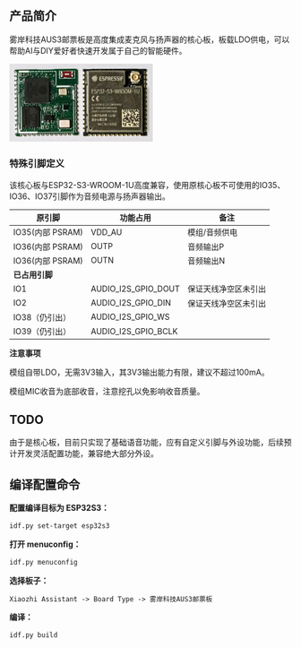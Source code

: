 ## 产品简介

雾岸科技AUS3邮票板是高度集成麦克风与扬声器的核心板，板载LDO供电，可以帮助AI与DIY爱好者快速开发属于自己的智能硬件。

<img src="../../../docs/v1/fogseek-esp32s3-audio.jpg" alt="fogseek-esp32s3-audio" style="zoom: 25%;" />

### 特殊引脚定义

该核心板与ESP32-S3-WROOM-1U高度兼容，使用原核心板不可使用的IO35、IO36、IO37引脚作为音频电源与扬声器输出。

| 原引脚           | 功能占用            | 备注                 |
| ---------------- | ------------------- | -------------------- |
| IO35(内部 PSRAM) | VDD_AU              | 模组/音频供电        |
| IO36(内部 PSRAM) | OUTP                | 音频输出P            |
| IO36(内部 PSRAM) | OUTN                | 音频输出N            |
| **已占用引脚**   |                     |                      |
| IO1              | AUDIO_I2S_GPIO_DOUT | 保证天线净空区未引出 |
| IO2              | AUDIO_I2S_GPIO_DIN  | 保证天线净空区未引出 |
| IO38（仍引出）   | AUDIO_I2S_GPIO_WS   |                      |
| IO39（仍引出）   | AUDIO_I2S_GPIO_BCLK |                      |

**注意事项**

模组自带LDO，无需3V3输入，其3V3输出能力有限，建议不超过100mA。

模组MIC收音为底部收音，注意挖孔以免影响收音质量。

## TODO

由于是核心板，目前只实现了基础语音功能，应有自定义引脚与外设功能，后续预计开发灵活配置功能，兼容绝大部分外设。

## 编译配置命令

**配置编译目标为 ESP32S3：**

```bash
idf.py set-target esp32s3
```

**打开 menuconfig：**

```bash
idf.py menuconfig
```

**选择板子：**

```
Xiaozhi Assistant -> Board Type -> 雾岸科技AUS3邮票板
```

**编译：**

```bash
idf.py build
```

